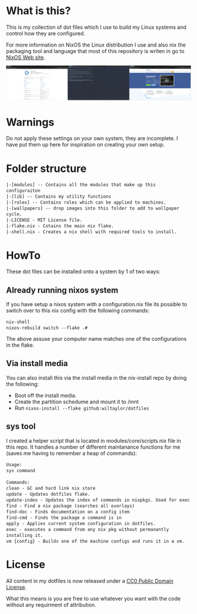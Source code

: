 # What is this?
This is my collection of dot files which I use to build my Linux systems and 
control how they are configured.

For more information on NixOS the Linux distribution I use and also nix
the packaging tool and language that most of this repository is writen in
go to [NixOS Web site](https://nixos.org/).

![screenshot](./screenshot.png)

# Warnings
Do not apply these settings on your own system, they are incomplete. I have put them up here for 
inspiration on creating your own setup.

# Folder structure

```
|-[modules] -- Contains all the modules that make up this configuraiton
|-[lib] -- Contains my utility functions
|-[roles] -- Contains roles which can be applied to machines.
|-[wallpapers] -- drop images into this folder to add to wallpaper cycle.
|-LICENSE - MIT License file.
|-flake.nix - Cotains the main nix flake.
|-shell.nix - Creates a nix shell with required tools to install.
```

# HowTo
These dot files can be installed onto a system by 1 of two ways:

## Already running nixos system
If you have setup a nixos system with a configuration.nix file its possible to switch over to this nix config with
the following commands:

```shell
nix-shell
nixos-rebuild switch --flake .#
```

The above assuse your computer name matches one of the configurations in the flake.


## Via install media
You can also install this via the install media in the nix-install repo by doing the following:

- Boot off the install media.
- Create the partition schedume and mount it to /mnt
- Run `nixos-install --flake github:wiltaylor/dotfiles`

## sys tool
I created a helper script that is located in modules/core/scripts.nix file in this repo. It handles a number of different
maintanance functions for me (saves me having to remember a heap of commands):

```
Usage:
sys command

Commands:
clean - GC and hard link nix store
update - Updates dotfiles flake.
update-index - Updates the index of commands in nixpkgs. Used for exec
find - Find a nix package (searches all overlays)
find-doc - Finds documentation on a config item
find-cmd - Finds the package a command is in
apply - Applies current system configuration in dotfiles.
exec - executes a command from any nix pkg without permanantly installing it.
vm {config} - Builds one of the machine configs and runs it in a vm.
```
# License
All content in my dotfiles is now released under a [CC0 Public Domain License](LICENSE).

What this means is you are free to use whatever you want with the code without any requirment of attribution.

